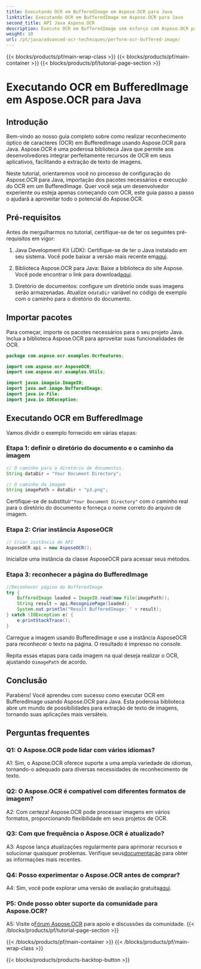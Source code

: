 ```yaml
---
title: Executando OCR em BufferedImage em Aspose.OCR para Java
linktitle: Executando OCR em BufferedImage em Aspose.OCR para Java
second_title: API Java Aspose.OCR
description: Execute OCR em BufferedImage sem esforço com Aspose.OCR para Java. Extraia texto de imagens perfeitamente. Baixe agora para uma experiência versátil de reconhecimento de texto.
weight: 10
url: /pt/java/advanced-ocr-techniques/perform-ocr-buffered-image/
---
```


{{< blocks/products/pf/main-wrap-class >}}
{{< blocks/products/pf/main-container >}}
{{< blocks/products/pf/tutorial-page-section >}}

# Executando OCR em BufferedImage em Aspose.OCR para Java

## Introdução

Bem-vindo ao nosso guia completo sobre como realizar reconhecimento óptico de caracteres (OCR) em BufferedImage usando Aspose.OCR para Java. Aspose.OCR é uma poderosa biblioteca Java que permite aos desenvolvedores integrar perfeitamente recursos de OCR em seus aplicativos, facilitando a extração de texto de imagens.

Neste tutorial, orientaremos você no processo de configuração do Aspose.OCR para Java, importação dos pacotes necessários e execução do OCR em um BufferedImage. Quer você seja um desenvolvedor experiente ou esteja apenas começando com OCR, este guia passo a passo o ajudará a aproveitar todo o potencial do Aspose.OCR.

## Pré-requisitos

Antes de mergulharmos no tutorial, certifique-se de ter os seguintes pré-requisitos em vigor:

1.  Java Development Kit (JDK): Certifique-se de ter o Java instalado em seu sistema. Você pode baixar a versão mais recente em[aqui](https://www.oracle.com/java/technologies/javase-downloads.html).

2.  Biblioteca Aspose.OCR para Java: Baixe a biblioteca do site Aspose. Você pode encontrar o link para download[aqui](https://releases.aspose.com/ocr/java/).

3.  Diretório de documentos: configure um diretório onde suas imagens serão armazenadas. Atualize o`dataDir` variável no código de exemplo com o caminho para o diretório do documento.

## Importar pacotes

Para começar, importe os pacotes necessários para o seu projeto Java. Inclua a biblioteca Aspose.OCR para aproveitar suas funcionalidades de OCR.

```java
package com.aspose.ocr.examples.OcrFeatures;

import com.aspose.ocr.AsposeOCR;
import com.aspose.ocr.examples.Utils;

import javax.imageio.ImageIO;
import java.awt.image.BufferedImage;
import java.io.File;
import java.io.IOException;
```

## Executando OCR em BufferedImage

Vamos dividir o exemplo fornecido em várias etapas:

### Etapa 1: definir o diretório do documento e o caminho da imagem

```java
// O caminho para o diretório de documentos.
String dataDir = "Your Document Directory";

// O caminho da imagem
String imagePath = dataDir + "p3.png";
```

 Certifique-se de substituir`"Your Document Directory"` com o caminho real para o diretório do documento e forneça o nome correto do arquivo de imagem.

### Etapa 2: Criar instância AsposeOCR

```java
// Criar instância de API
AsposeOCR api = new AsposeOCR();
```

Inicialize uma instância da classe AsposeOCR para acessar seus métodos.

### Etapa 3: reconhecer a página do BufferedImage

```java
//Reconhecer página do BufferedImage
try {
    BufferedImage loaded = ImageIO.read(new File(imagePath));
    String result = api.RecognizePage(loaded);
    System.out.println("Result BufferedImage: " + result);
} catch (IOException e) {
    e.printStackTrace();
}
```

Carregue a imagem usando BufferedImage e use a instância AsposeOCR para reconhecer o texto na página. O resultado é impresso no console.

 Repita essas etapas para cada imagem na qual deseja realizar o OCR, ajustando o`imagePath` de acordo.

## Conclusão

Parabéns! Você aprendeu com sucesso como executar OCR em BufferedImage usando Aspose.OCR para Java. Esta poderosa biblioteca abre um mundo de possibilidades para extração de texto de imagens, tornando suas aplicações mais versáteis.

## Perguntas frequentes

### Q1: O Aspose.OCR pode lidar com vários idiomas?

A1: Sim, o Aspose.OCR oferece suporte a uma ampla variedade de idiomas, tornando-o adequado para diversas necessidades de reconhecimento de texto.

### Q2: O Aspose.OCR é compatível com diferentes formatos de imagem?

A2: Com certeza! Aspose.OCR pode processar imagens em vários formatos, proporcionando flexibilidade em seus projetos de OCR.

### Q3: Com que frequência o Aspose.OCR é atualizado?

A3: Aspose lança atualizações regularmente para aprimorar recursos e solucionar quaisquer problemas. Verifique seus[documentação](https://reference.aspose.com/ocr/java/) para obter as informações mais recentes.

### Q4: Posso experimentar o Aspose.OCR antes de comprar?

 A4: Sim, você pode explorar uma versão de avaliação gratuita[aqui](https://releases.aspose.com/).

### P5: Onde posso obter suporte da comunidade para Aspose.OCR?

 A5: Visite o[Fórum Aspose.OCR](https://forum.aspose.com/c/ocr/16) para apoio e discussões da comunidade.
{{< /blocks/products/pf/tutorial-page-section >}}

{{< /blocks/products/pf/main-container >}}
{{< /blocks/products/pf/main-wrap-class >}}

{{< blocks/products/products-backtop-button >}}
